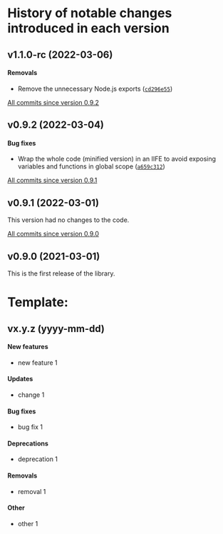 # History of notable changes introduced in each version

## v1.1.0-rc (2022-03-06)
#### Removals
  - Remove the unnecessary Node.js exports ([`cd296e55`](https://github.com/mahozad/theme-switch/commit/cd296e55))

[All commits since version 0.9.2](https://github.com/mahozad/theme-switch/compare/v0.9.2...v1.0.0-rc)

## v0.9.2 (2022-03-04)
#### Bug fixes
  - Wrap the whole code (minified version) in an IIFE to avoid exposing variables and functions in global scope ([`a659c312`](https://github.com/mahozad/theme-switch/commit/a659c312))

[All commits since version 0.9.1](https://github.com/mahozad/theme-switch/compare/v0.9.1...v0.9.2)

## v0.9.1 (2022-03-01)
This version had no changes to the code.

[All commits since version 0.9.0](https://github.com/mahozad/theme-switch/compare/v0.9.0...v0.9.1)

## v0.9.0 (2021-03-01)
This is the first release of the library.


[comment]: <> (NOTE: Be aware that modifying the format of this file might impact the script that makes the body of GitHub releases)


# Template:
## vx.y.z (yyyy-mm-dd)
#### New features
  - new feature 1
#### Updates
  - change 1
#### Bug fixes
  - bug fix 1
#### Deprecations
  - deprecation 1
#### Removals
  - removal 1
#### Other
  - other 1
